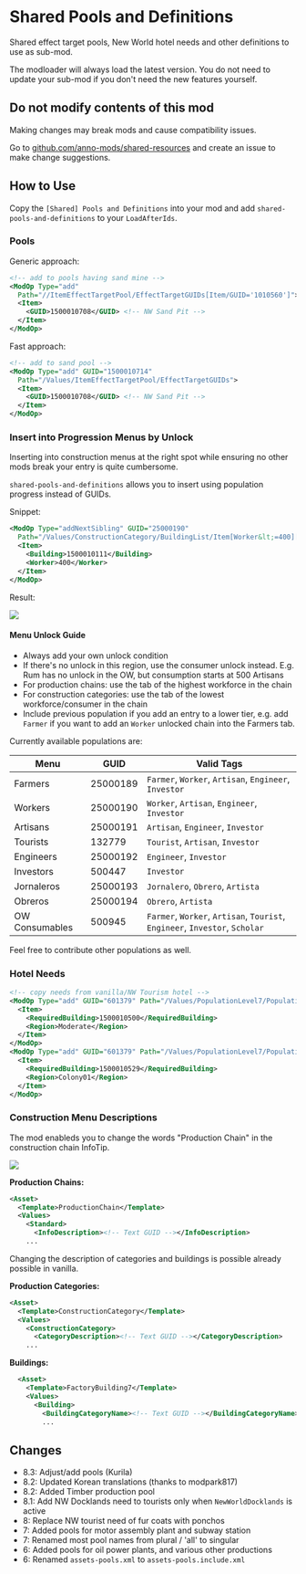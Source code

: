 # Shared Pools and Definitions

Shared effect target pools, New World hotel needs and other definitions to use as sub-mod.

The modloader will always load the latest version.
You do not need to update your sub-mod if you don't need the new features yourself.

## Do not modify contents of this mod

Making changes may break mods and cause compatibility issues.

Go to [github.com/anno-mods/shared-resources](https://github.com/anno-mods/shared-resources) and create an issue to make change suggestions.

## How to Use

Copy the `[Shared] Pools and Definitions` into your mod and add `shared-pools-and-definitions` to your `LoadAfterIds`.

### Pools

Generic approach:

```xml
<!-- add to pools having sand mine -->
<ModOp Type="add"
  Path="//ItemEffectTargetPool/EffectTargetGUIDs[Item/GUID='1010560']">
  <Item>
    <GUID>1500010708</GUID> <!-- NW Sand Pit -->
  </Item>
</ModOp>
```

Fast approach:
```xml
<!-- add to sand pool -->
<ModOp Type="add" GUID="1500010714"
  Path="/Values/ItemEffectTargetPool/EffectTargetGUIDs">
  <Item>
    <GUID>1500010708</GUID> <!-- NW Sand Pit -->
  </Item>
</ModOp>
```

### Insert into Progression Menus by Unlock

Inserting into construction menus at the right spot while ensuring no other mods break your entry is quite cumbersome.

`shared-pools-and-definitions` allows you to insert using population progress instead of GUIDs.

Snippet:

```xml
<ModOp Type="addNextSibling" GUID="25000190"
  Path="/Values/ConstructionCategory/BuildingList/Item[Worker&lt;=400][last()]">
  <Item>
    <Building>1500010111</Building>
    <Worker>400</Worker>
  </Item>
</ModOp>
```

Result:

![](./../doc/menu-result.png)

#### Menu Unlock Guide

- Always add your own unlock condition
- If there's no unlock in this region, use the consumer unlock instead. E.g. Rum has no unlock in the OW, but consumption starts at 500 Artisans
- For production chains: use the tab of the highest workforce in the chain
- For construction categories: use the tab of the lowest workforce/consumer in the chain
- Include previous population if you add an entry to a lower tier, e.g. add `Farmer` if you want to add an `Worker` unlocked chain into the Farmers tab.

Currently available populations are:

Menu | GUID | Valid Tags
---|---|---
Farmers | 25000189 | `Farmer`, `Worker`, `Artisan`, `Engineer`, `Investor`
Workers | 25000190 | `Worker`, `Artisan`, `Engineer`, `Investor`
Artisans | 25000191 | `Artisan`, `Engineer`, `Investor`
Tourists | 132779 | `Tourist`, `Artisan`, `Investor`
Engineers | 25000192 | `Engineer`, `Investor`
Investors | 500447 | `Investor`
Jornaleros | 25000193 | `Jornalero`, `Obrero`, `Artista`
Obreros | 25000194 | `Obrero`, `Artista`
OW Consumables | 500945 | `Farmer`, `Worker`, `Artisan`, `Tourist`, `Engineer`, `Investor`, `Scholar`

Feel free to contribute other populations as well.

### Hotel Needs

```xml
<!-- copy needs from vanilla/NW Tourism hotel -->
<ModOp Type="add" GUID="601379" Path="/Values/PopulationLevel7/PopulationInputs/Item/RequiredBuildings[Item/Region='Moderate']">
  <Item>
    <RequiredBuilding>1500010500</RequiredBuilding>
    <Region>Moderate</Region>
  </Item>
</ModOp>
<ModOp Type="add" GUID="601379" Path="/Values/PopulationLevel7/PopulationInputs/Item/RequiredBuildings[Item/Region='Colony01']">
  <Item>
    <RequiredBuilding>1500010529</RequiredBuilding>
    <Region>Colony01</Region>
  </Item>
</ModOp>
```

### Construction Menu Descriptions

The mod enableds you to change the words "Production Chain" in the construction chain InfoTip.

![](../doc/construction-infotip.jpg)

**Production Chains:**

```xml
<Asset>
  <Template>ProductionChain</Template>
  <Values>
    <Standard>
      <InfoDescription><!-- Text GUID --></InfoDescription>
    ...
```

Changing the description of categories and buildings is possible already possible in vanilla.

**Production Categories:**

```xml
<Asset>
  <Template>ConstructionCategory</Template>
  <Values>
    <ConstructionCategory>
      <CategoryDescription><!-- Text GUID --></CategoryDescription>
    ...
```

**Buildings:**

```xml
  <Asset>
    <Template>FactoryBuilding7</Template>
    <Values>
      <Building>
        <BuildingCategoryName><!-- Text GUID --></BuildingCategoryName>
        ...
```

## Changes
- 8.3: Adjust/add pools (Kurila)
- 8.2: Updated Korean translations (thanks to modpark817)
- 8.2: Added Timber production pool
- 8.1: Add NW Docklands need to tourists only when `NewWorldDocklands` is active
- 8: Replace NW tourist need of fur coats with ponchos
- 7: Added pools for motor assembly plant and subway station
- 7: Renamed most pool names from plural / 'all' to singular
- 6: Added pools for oil power plants, and various other productions
- 6: Renamed `assets-pools.xml` to `assets-pools.include.xml`
